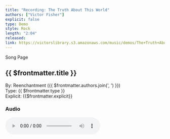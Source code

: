 ```yaml
---
title: "Recording: The Truth About This World"
authors: ["Victor Fisher"]
explicit: false
type: Demo
style: Rock
length: "2:04"
released:
link: https://victorslibrary.s3.amazonaws.com/music/demos/The+Truth+About+this+World.mp3
---
```


<g-link to="/song/the-truth-about-this-world">Song Page</g-link>

## {{ $frontmatter.title }}

By: <g-link to="/band/reenchantment">Reenchantment</g-link> ({{ $frontmatter.authors.join(', ') }})  
Type: {{ $frontmatter.type }}  
Explicit: {{$frontmatter.explicit}}

### Audio

<audio controls controlsList="nodownload">
  <source :src="$frontmatter.link" type="audio/mpeg">
Your browser does not support the audio element.
</audio>
